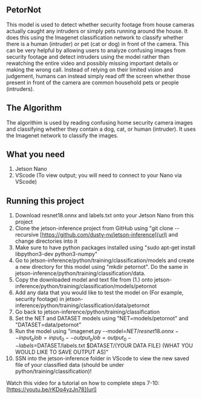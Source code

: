 ## PetorNot

This model is used to detect whether security footage from house cameras actually caught any intruders or simply pets running around the house. It does this using the Imagenet classification network to classify whether there is a human (intruder) or pet (cat or dog) in front of the camera. This can be very helpful by allowing users to analyze confusing images from security footage and detect intruders using the model rather than rewatching the entire video and possibly missing important details or making the wrong call. Instead of relying on their limited vision and judgement, humans can instead simply read off the screen whether those present in front of the camera are common household pets or people (intruders).

## The Algorithm
The algorithim is used by reading confusing home security camera images and classifying whether they contain a dog, cat, or human (intruder). It uses the Imagenet network to classify the images.

## What you need
1. Jetson Nano
2. VScode (To view output; you will need to connect to your Nano via VScode)

## Running this project
1. Download resnet18.onnx and labels.txt onto your Jetson Nano from this project
2. Clone the jetson-inference project from GitHub using "git clone --recursive [https://github.com/dusty-nv/jetson-inference](url) and change directories into it
3. Make sure to have python packages installed using "sudo apt-get install libpython3-dev python3-numpy"
4. Go to jetson-inference/python/training/classification/models and create a new directory for this model using "mkdir petornot". Do the same in jetson-inference/python/training/classification/data.
5. Copy the downloaded model and text file from (1.) onto jetson-inference/python/training/classification/models/petornot
6. Add any data that you would like to test the model on (For example, security footage) in jetson-inference/python/training/classification/data/petornot
7. Go back to jetson-inference/python/training/classification
8. Set the NET and DATASET models using "NET=models/petornot" and "DATASET=data/petornot"
9. Run the model using "imagenet.py --model=$NET/resnet18.onnx --input_blob=input_0 --output_blob=output_0 --labels=$DATASET/labels.txt $DATASET/(YOUR DATA FILE) (WHAT YOU WOULD LIKE TO SAVE OUTPUT AS)"
10. SSN into the jetson-inference folder in VScode to view the new saved file of your classified data (should be under python/training/classification)!

Watch this video for a tutorial on how to complete steps 7-10: [https://youtu.be/rKDq4yzJn78](url)

